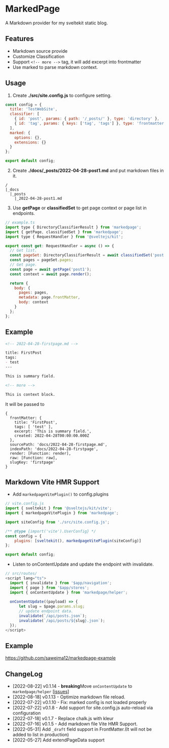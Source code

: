 # MarkedPage

A Markdown provider for my sveltekit static blog.

## Features

- Markdown source provide
- Customize Classification
- Support `<!-- more -->` tag, it will add excerpt into frontmatter
- Use marked to parse markdown context.

## Usage

1. Create **./src/site.config.js** to configure setting.

```js
const config = {
  title: 'TestWebSite',
  classifier: [
    { id: 'post', params: { path: '/_posts/' }, type: 'directory' },
    { id: 'tag', params: { keys: ['tag', 'tags'] }, type: 'frontmatter' }
  ],
  marked: {
    options: {},
    extensions: {}
  }
};

export default config;
```

2. Create **./docs/\_posts/2022-04-28-post1.md** and put markdown files in it.

```
/
|_docs
  |_posts
    |_2022-04-28-post1.md
```

3. Use **getPage** or **classifiedSet** to get page context or page list in endpoints.

```js
// example.ts
import type { DirectoryClassifierResult } from 'markedpage';
import { getPage, classifiedSet } from 'markedpage';
import type { RequestHandler } from '@sveltejs/kit';

export const get: RequestHandler = async () => {
  // Get list.
  const pageSet: DirectoryClassifierResult = await classifiedSet('post');
  const pages = pageSet.pages;
  // Get page.
  const page = await getPage('post1');
  const context = await page.render();

  return {
    body: {
      pages: pages,
      metadata: page.frontMatter,
      body: context
    }
  };
};
```

## Example

```md
<!-- 2022-04-28-firstpage.md -->

title: FirstPost
tags:
- test
---

This is summary field.

<!-- more -->

This is context block.
```

It will be passed to

```
{
  frontMatter: {
    title: 'FirstPost',
    tags: [ 'test' ],
    excerpt: 'This is summary field.',
    created: 2022-04-28T00:00:00.000Z
  },
  sourcePath: 'docs/2022-04-28-firstpage.md',
  indexPath: 'docs/2022-04-28-firstpage',
  render: [Function: render],
  raw: [Function: raw],
  slugKey: 'firstpage'
}
```

## Markdown Vite HMR Support 

- Add `markedpageVitePlugin()` to config.plugins
```js
// vite.config.js
import { sveltekit } from '@sveltejs/kit/vite';
import { markedpageVitePlugin } from 'markedpage';

import siteConfig from './src/site.config.js';

/** @type {import('vite').UserConfig} */
const config = {
	plugins: [sveltekit(), markedpageVitePlugin(siteConfig)]
};

export default config;
```

- Listen to onContentUpdate and update the endpoint with invalidate.
```js
// src/routes/
<script lang="ts">
  import { invalidate } from '$app/navigation';
  import { page } from '$app/stores';
  import { onContentUpdate } from 'markedpage/helper';
  
  onContentUpdate((payload) => {
      let slug = $page.params.slug;
      // update endpoint data.
      invalidate(`/api/posts.json`);
      invalidate(`/api/posts/${slug}.json`);
  });
</script>
```

## Example

https://github.com/saweima12/markedpage-example

## ChangeLog
- [2022-08-22] v0.1.14 - **breaking**Move `onContentUpdate` to `markedpage/helper` [[issues](https://github.com/saweima12/markedpage/issues/2)]
- [2022-08-18] v0.1.13 - Optimize markdown file reload.
- [2022-07-22] v0.1.10 - Fix: marked config is not loaded properly
- [2022-07-22] v0.1.8 - Add support for site.config.js auto-reload via configuration 
- [2022-07-18] v0.1.7 - Replace chalk.js with kleur
- [2022-07-16] v0.1.5 - Add markdown file Vite HMR Support.
- [2022-05-31] Add `_draft` field support in FrontMatter.(It will not be added to list in production)
- [2022-05-27] Add extendPageData support
